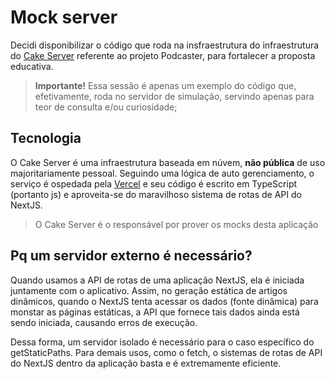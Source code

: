 # Mock server

Decidi disponibilizar o código que roda na insfraestrutura do infraestrutura do [Cake Server](https://cake-server.vercel.app/) referente ao projeto Podcaster, para fortalecer a proposta educativa.

> **Importante!**
> Essa sessão é apenas um exemplo do código que, efetivamente, roda no servidor de simulação, servindo apenas para teor de consulta e/ou curiosidade;

## Tecnologia

O Cake Server é uma infraestrutura baseada em núvem, **não pública** de uso majoritariamente pessoal. Seguindo uma lógica de auto gerenciamento, o serviço é ospedada pela [Vercel](https://vercel.com/) e seu código é escrito em TypeScript (portanto js) e aproveita-se do maravilhoso sistema de rotas de API do NextJS.

> O Cake Server é o responsável por prover os mocks desta aplicação

## Pq um servidor externo é necessário?

Quando usamos a API de rotas de uma aplicação NextJS, ela é iniciada juntamente com o aplicativo. Assim, no geração estática de artigos dinâmicos, quando o NextJS tenta acessar os dados (fonte dinâmica) para monstar as páginas estáticas, a API que fornece tais dados ainda está sendo iniciada, causando erros de execução.

Dessa forma, um servidor isolado é necessário para o caso específico do getStaticPaths. Para demais usos, como o fetch, o sistemas de rotas de API do NextJS dentro da aplicação basta e é extremamente eficiente.
